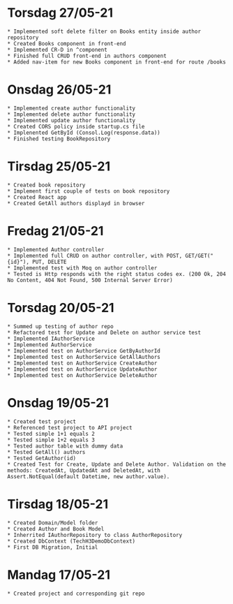 ﻿# Torsdag 27/05-21

	* Implemented soft delete filter on Books entity inside author repository
	* Created Books component in front-end
	* Implemented CR-D in ^component
	* Finished full CRUD front-end in authors component
	* Added nav-item for new Books component in front-end for route /books

# Onsdag 26/05-21
	
	* Implemented create author functionality
	* Implemented delete author functionality
	* Implemented update author functionality
	* Created CORS policy inside startup.cs file
	* Implenented GetById (Consol.Log(response.data))
	* Finished testing BookRepository

# Tirsdag 25/05-21

	* Created book repository
	* Implement first couple of tests on book repository
	* Created React app
	* Created GetAll authors displayd in browser

# Fredag 21/05-21

	* Implemented Author controller
	* Implemented full CRUD on author controller, with POST, GET/GET("{id}"), PUT, DELETE
	* Implemented test with Moq on author controller
	* Tested is Http responds with the right status codes ex. (200 Ok, 204 No Content, 404 Not Found, 500 Internal Server Error)

# Torsdag 20/05-21

	* Summed up testing of author repo
	* Refactored test for Update and Delete on author service test
	* Implemented IAuthorService
	* Implemented AuthorService
	* Implemented test on AuthorService GetByAuthorId
	* Implemented test on AuthorService GetAllAuthors
	* Implemented test on AuthorService CreateAuthor
	* Implemented test on AuthorService UpdateAuthor
	* Implemented test on AuthorService DeleteAuthor

# Onsdag 19/05-21

	* Created test project 
	* Referenced test project to API project
	* Tested simple 1+1 equals 2
	* Tested simple 1+2 equals 3
	* Tested author table with dummy data
	* Tested GetAll() authors
	* Tested GetAuthor(id)
	* Created Test for Create, Update and Delete Author. Validation on the methods: CreatedAt, UpdatedAt and DeletedAt, with Assert.NotEqual(default Datetime, new author.value).

# Tirsdag 18/05-21

	* Created Domain/Model folder
	* Created Author and Book Model
	* Inherrited IAuthorRepository to class AuthorRepository
	* Created DbContext (TechH3DemoDbContext)
	* First DB Migration, Initial

# Mandag 17/05-21

	* Created project and corresponding git repo
